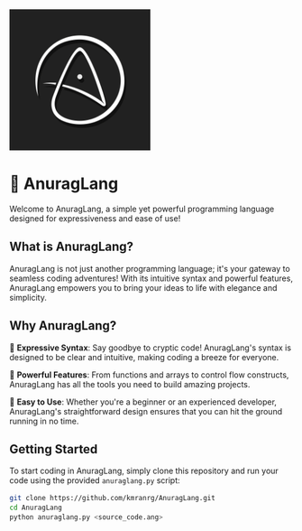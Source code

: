 <img src="https://github.com/kmranrg/AnuragLang/blob/main/logo/logo.jpg" width=250 /> 

# 🚀 AnuragLang

Welcome to AnuragLang, a simple yet powerful programming language designed for expressiveness and ease of use!

## What is AnuragLang?

AnuragLang is not just another programming language; it's your gateway to seamless coding adventures! With its intuitive syntax and powerful features, AnuragLang empowers you to bring your ideas to life with elegance and simplicity.

## Why AnuragLang?

🎨 **Expressive Syntax**: Say goodbye to cryptic code! AnuragLang's syntax is designed to be clear and intuitive, making coding a breeze for everyone.

🔧 **Powerful Features**: From functions and arrays to control flow constructs, AnuragLang has all the tools you need to build amazing projects.

🚀 **Easy to Use**: Whether you're a beginner or an experienced developer, AnuragLang's straightforward design ensures that you can hit the ground running in no time.

## Getting Started

To start coding in AnuragLang, simply clone this repository and run your code using the provided `anuraglang.py` script:

```bash
git clone https://github.com/kmranrg/AnuragLang.git
cd AnuragLang
python anuraglang.py <source_code.ang>
